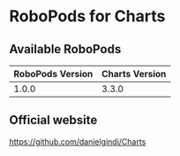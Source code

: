 # RoboPods for Charts

## Available RoboPods

| RoboPods Version  | Charts Version |
|-------------------|----------------|
| 1.0.0             | 3.3.0          |

## Official website

https://github.com/danielgindi/Charts